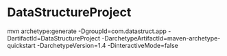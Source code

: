# DataStructureProject
mvn archetype:generate -DgroupId=com.datastruct.app -DartifactId=DataStructureProject -DarchetypeArtifactId=maven-archetype-quickstart -DarchetypeVersion=1.4 -DinteractiveMode=false
